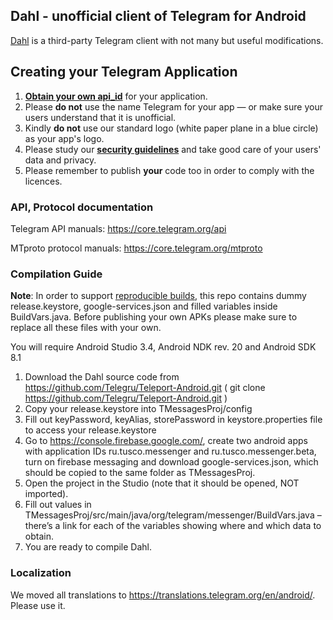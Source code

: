 ## Dahl - unofficial client of Telegram for Android

[Dahl](https://dahl.tilda.ws/) is a third-party Telegram client with not many but useful modifications.

## Creating your Telegram Application

1. [**Obtain your own api_id**](https://core.telegram.org/api/obtaining_api_id) for your application.
2. Please **do not** use the name Telegram for your app — or make sure your users understand that it is unofficial.
3. Kindly **do not** use our standard logo (white paper plane in a blue circle) as your app's logo.
3. Please study our [**security guidelines**](https://core.telegram.org/mtproto/security_guidelines) and take good care of your users' data and privacy.
4. Please remember to publish **your** code too in order to comply with the licences.

### API, Protocol documentation

Telegram API manuals: https://core.telegram.org/api

MTproto protocol manuals: https://core.telegram.org/mtproto

### Compilation Guide

**Note**: In order to support [reproducible builds](https://core.telegram.org/reproducible-builds), this repo contains dummy release.keystore,  google-services.json and filled variables inside BuildVars.java. Before publishing your own APKs please make sure to replace all these files with your own.

You will require Android Studio 3.4, Android NDK rev. 20 and Android SDK 8.1

1. Download the Dahl source code from https://github.com/Telegru/Teleport-Android.git ( git clone https://github.com/Telegru/Teleport-Android.git )
2. Copy your release.keystore into TMessagesProj/config
3. Fill out keyPassword, keyAlias, storePassword in keystore.properties file to access your release.keystore
4.  Go to https://console.firebase.google.com/, create two android apps with application IDs ru.tusco.messenger and ru.tusco.messenger.beta, turn on firebase messaging and download google-services.json, which should be copied to the same folder as TMessagesProj.
5. Open the project in the Studio (note that it should be opened, NOT imported).
6. Fill out values in TMessagesProj/src/main/java/org/telegram/messenger/BuildVars.java – there’s a link for each of the variables showing where and which data to obtain.
7. You are ready to compile Dahl.

### Localization

We moved all translations to https://translations.telegram.org/en/android/. Please use it.
